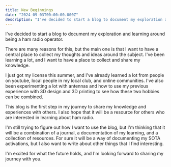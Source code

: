 ```yaml
---
title: New Beginnings
date: "2024-09-03T00:00:00.000Z"
description: "I've decided to start a blog to document my exploration and learning around being a ham radio operator."
---
```


I've decided to start a blog to document my exploration and learning around being a ham radio operator.

There are many reasons for this, but the main one is that I want to have a central place to collect my thoughts and ideas around the subject. I've been learning a lot, and I want to have a place to collect and share my knowledge.

I just got my license this summer, and I've already learned a lot from people on youtube, local people in my local club, and online communities. I've also been experimenting a lot with antennas and how to use my previous experience with 3D design and 3D printing to see how these two hobbies can be combined.

This blog is the first step in my journey to share my knowledge and experiences with others. I also hope that it will be a resource for others who are interested in learning about ham radio.

I'm still trying to figure out how I want to use the blog, but I'm thinking that it will be a combination of a journal, a documentation of my learning, and a collection of resources. For sure it will be a way of documenting my SOTA activations, but I also want to write about other things that I find interesting.

I'm excited for what the future holds, and I'm looking forward to sharing my journey with you.